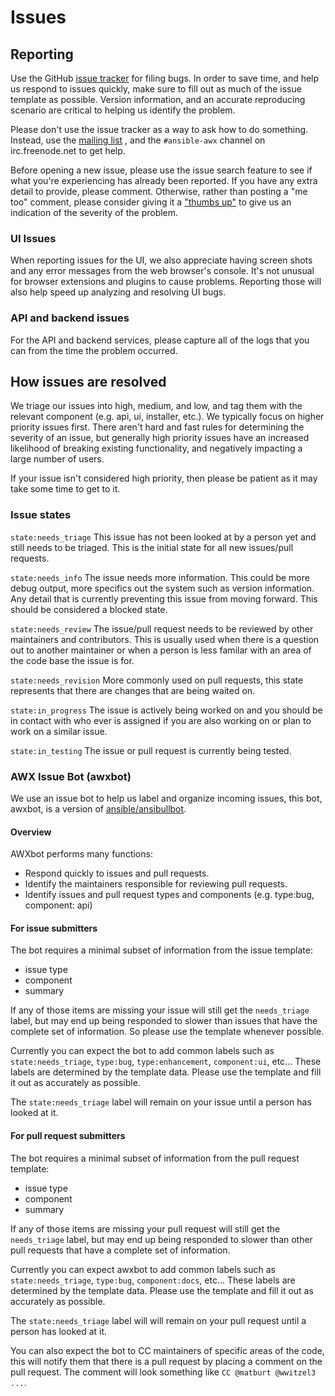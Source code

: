 # Issues

## Reporting 

Use the GitHub [issue tracker](https://github.com/ansible/awx/issues) for filing bugs. In order to save time, and help us respond to issues quickly, make sure to fill out as much of the issue template
as possible. Version information, and an accurate reproducing scenario are critical to helping us identify the problem.

Please don't use the issue tracker as a way to ask how to do something. Instead, use the [mailing list](https://groups.google.com/forum/#!forum/awx-project) , and the `#ansible-awx` channel on irc.freenode.net to get help.

Before opening a new issue, please use the issue search feature to see if what you're experiencing has already been reported. If you have any extra detail to provide, please comment. Otherwise, rather than posting a "me too" comment, please consider giving it a ["thumbs up"](https://github.com/blog/2119-add-reactions-to-pull-requests-issues-and-comment) to give us an indication of the severity of the problem.

### UI Issues

When reporting issues for the UI, we also appreciate having screen shots and any error messages from the web browser's console. It's not unusual for browser extensions
and plugins to cause problems. Reporting those will also help speed up analyzing and resolving UI bugs.

### API and backend issues 

For the API and backend services, please capture all of the logs that you can from the time the problem occurred.

## How issues are resolved

We triage our issues into high, medium, and low, and tag them with the relevant component (e.g. api, ui, installer, etc.). We typically focus on higher priority issues first. There aren't hard and fast rules for determining the severity of an issue, but generally high priority issues have an increased likelihood of breaking existing functionality, and negatively impacting a large number of users.

If your issue isn't considered high priority, then please be patient as it may take some time to get to it.


### Issue states

`state:needs_triage` This issue has not been looked at by a person yet and still needs to be triaged. This is the initial state for all new issues/pull requests.

`state:needs_info` The issue needs more information. This could be more debug output, more specifics out the system such as version information. Any detail that is currently preventing this issue from moving forward. This should be considered a blocked state.

`state:needs_review` The issue/pull request needs to be reviewed by other maintainers and contributors. This is usually used when there is a question out to another maintainer or when a person is less familar with an area of the code base the issue is for.

`state:needs_revision` More commonly used on pull requests, this state represents that there are changes that are being waited on.

`state:in_progress` The issue is actively being worked on and you should be in contact with who ever is assigned if you are also working on or plan to work on a similar issue.

`state:in_testing` The issue or pull request is currently being tested.


### AWX Issue Bot (awxbot)
We use an issue bot to help us label and organize incoming issues, this bot, awxbot, is a version of [ansible/ansibullbot](https://github.com/ansible/ansibullbot).

#### Overview

AWXbot performs many functions:

 * Respond quickly to issues and pull requests.
 * Identify the maintainers responsible for reviewing pull requests.
 * Identify issues and pull request types and components (e.g. type:bug, component: api)

#### For issue submitters

The bot requires a minimal subset of information from the issue template:

 * issue type
 * component
 * summary

If any of those items are missing your issue will still get the `needs_triage` label, but may end up being responded to slower than issues that have the complete set of information.
So please use the template whenever possible.

Currently you can expect the bot to add common labels such as `state:needs_triage`, `type:bug`, `type:enhancement`, `component:ui`, etc...
These labels are determined by the template data. Please use the template and fill it out as accurately as possible.

The `state:needs_triage` label will remain on your issue until a person has looked at it.

#### For pull request submitters

The bot requires a minimal subset of information from the pull request template:

 * issue type
 * component
 * summary

If any of those items are missing your pull request will still get the `needs_triage` label, but may end up being responded to slower than other pull requests that have a complete set of information.

Currently you can expect awxbot to add common labels such as `state:needs_triage`, `type:bug`, `component:docs`, etc...
These labels are determined by the template data. Please use the template and fill it out as accurately as possible.

The `state:needs_triage` label will will remain on your pull request until a person has looked at it.

You can also expect the bot to CC maintainers of specific areas of the code, this will notify them that there is a pull request by placing a comment on the pull request.
The comment will look something like `CC @matburt @wwitzel3 ...`.

